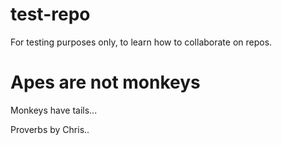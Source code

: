 # test-repo
For testing purposes only, to learn how to collaborate on repos.

# Apes are not monkeys
Monkeys have tails...

Proverbs by Chris..